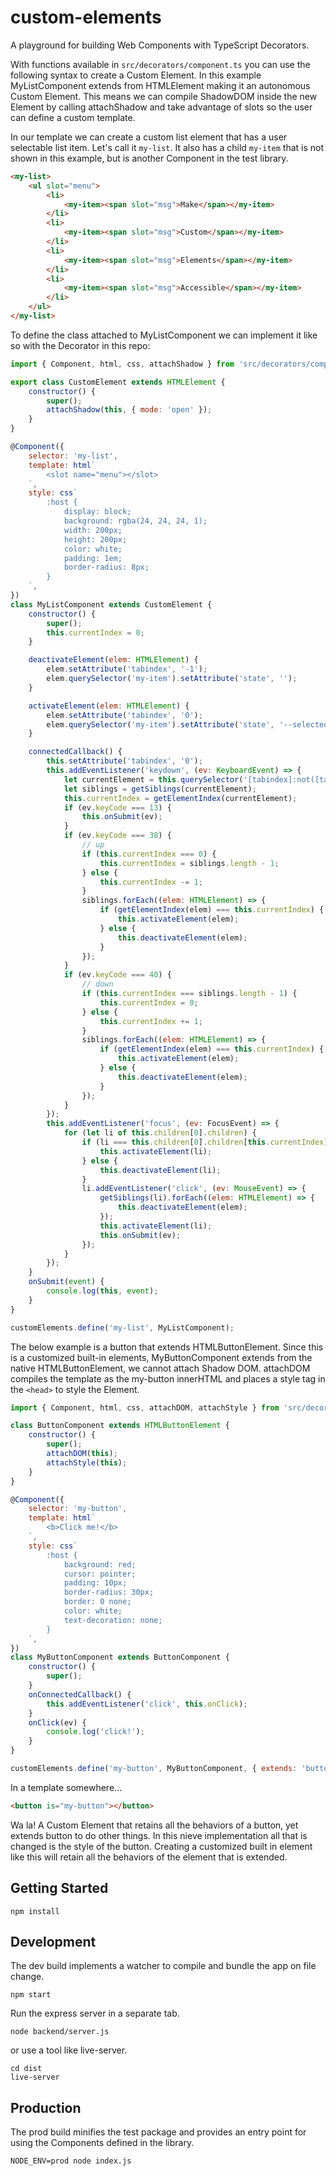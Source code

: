 # custom-elements

A playground for building Web Components with TypeScript Decorators.

With functions available in `src/decorators/component.ts` you can use the following syntax to create a Custom Element. In this example MyListComponent extends from HTMLElement making it an autonomous Custom Element. This means we can compile ShadowDOM inside the new Element by calling attachShadow and take advantage of slots so the user can define a custom template.

In our template we can create a custom list element that has a user selectable list item. Let's call it `my-list`. It also has a child `my-item` that is not shown in this example, but is another Component in the test library.

```html
<my-list>
	<ul slot="menu">
		<li>
			<my-item><span slot="msg">Make</span></my-item>
		</li>
		<li>
			<my-item><span slot="msg">Custom</span></my-item>
		</li>
		<li>
			<my-item><span slot="msg">Elements</span></my-item>
		</li>
		<li>
			<my-item><span slot="msg">Accessible</span></my-item>
		</li>
	</ul>
</my-list>
```

To define the class attached to MyListComponent we can implement it like so with the Decorator in this repo:

```js
import { Component, html, css, attachShadow } from 'src/decorators/component';

export class CustomElement extends HTMLElement {
	constructor() {
		super();
		attachShadow(this, { mode: 'open' });
	}
}

@Component({
	selector: 'my-list',
	template: html`
		<slot name="menu"></slot>
	`,
	style: css`
		:host {
			display: block;
			background: rgba(24, 24, 24, 1);
			width: 200px;
			height: 200px;
			color: white;
			padding: 1em;
			border-radius: 8px;
		}
	`,
})
class MyListComponent extends CustomElement {
	constructor() {
		super();
		this.currentIndex = 0;
	}

	deactivateElement(elem: HTMLElement) {
		elem.setAttribute('tabindex', '-1');
		elem.querySelector('my-item').setAttribute('state', '');
	}

	activateElement(elem: HTMLElement) {
		elem.setAttribute('tabindex', '0');
		elem.querySelector('my-item').setAttribute('state', '--selected');
	}

	connectedCallback() {
		this.setAttribute('tabindex', '0');
		this.addEventListener('keydown', (ev: KeyboardEvent) => {
			let currentElement = this.querySelector('[tabindex]:not([tabindex="-1"])');
			let siblings = getSiblings(currentElement);
			this.currentIndex = getElementIndex(currentElement);
			if (ev.keyCode === 13) {
				this.onSubmit(ev);
			}
			if (ev.keyCode === 38) {
				// up
				if (this.currentIndex === 0) {
					this.currentIndex = siblings.length - 1;
				} else {
					this.currentIndex -= 1;
				}
				siblings.forEach((elem: HTMLElement) => {
					if (getElementIndex(elem) === this.currentIndex) {
						this.activateElement(elem);
					} else {
						this.deactivateElement(elem);
					}
				});
			}
			if (ev.keyCode === 40) {
				// down
				if (this.currentIndex === siblings.length - 1) {
					this.currentIndex = 0;
				} else {
					this.currentIndex += 1;
				}
				siblings.forEach((elem: HTMLElement) => {
					if (getElementIndex(elem) === this.currentIndex) {
						this.activateElement(elem);
					} else {
						this.deactivateElement(elem);
					}
				});
			}
		});
		this.addEventListener('focus', (ev: FocusEvent) => {
			for (let li of this.children[0].children) {
				if (li === this.children[0].children[this.currentIndex]) {
					this.activateElement(li);
				} else {
					this.deactivateElement(li);
				}
				li.addEventListener('click', (ev: MouseEvent) => {
					getSiblings(li).forEach((elem: HTMLElement) => {
						this.deactivateElement(elem);
					});
					this.activateElement(li);
					this.onSubmit(ev);
				});
			}
		});
	}
	onSubmit(event) {
		console.log(this, event);
	}
}

customElements.define('my-list', MyListComponent);
```

The below example is a button that extends HTMLButtonElement. Since this is a customized built-in elements, MyButtonComponent extends from the native HTMLButtonElement, we cannot attach Shadow DOM. attachDOM compiles the template as the my-button innerHTML and places a style tag in the `<head>` to style the Element.

```js
import { Component, html, css, attachDOM, attachStyle } from 'src/decorators/component';

class ButtonComponent extends HTMLButtonElement {
	constructor() {
		super();
		attachDOM(this);
		attachStyle(this);
	}
}

@Component({
	selector: 'my-button',
	template: html`
		<b>Click me!</b>
	`,
	style: css`
		:host {
			background: red;
			cursor: pointer;
			padding: 10px;
			border-radius: 30px;
			border: 0 none;
			color: white;
			text-decoration: none;
		}
	`,
})
class MyButtonComponent extends ButtonComponent {
	constructor() {
		super();
	}
	onConnectedCallback() {
		this.addEventListener('click', this.onClick);
	}
	onClick(ev) {
		console.log('click!');
	}
}

customElements.define('my-button', MyButtonComponent, { extends: 'button' });
```

In a template somewhere...

```html
<button is="my-button"></button>
```

Wa la! A Custom Element that retains all the behaviors of a button, yet extends button to do other things. In this nieve implementation all that is changed is the style of the button. Creating a customized built in element like this will retain all the behaviors of the element that is extended.

## Getting Started

```
npm install
```

## Development

The dev build implements a watcher to compile and bundle the app on file change.

```
npm start
```

Run the express server in a separate tab.

```
node backend/server.js
```

or use a tool like live-server.

```
cd dist
live-server
```

## Production

The prod build minifies the test package and provides an entry point for using the Components defined in the library.

```
NODE_ENV=prod node index.js
```
